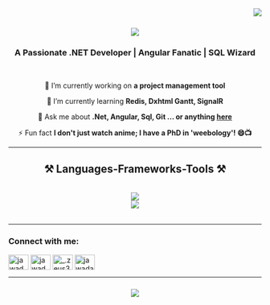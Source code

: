 <img align="right" src="https://visitor-badge.laobi.icu/badge?page_id=salesp07.salesp07" />

<h1 align="center">
    <img src="https://readme-typing-svg.herokuapp.com/?font=Righteous&size=35&center=true&vCenter=true&width=500&height=70&duration=4000&lines=Hi+There!+👋;+I'm+Jawad+Ahmed!;" />
</h1>

<h3 align="center">A Passionate .NET Developer | Angular Fanatic | SQL Wizard</h3>

<br/>

<div align="center">
 
 🔭 I’m currently working on **a project management tool**
 
 🌱 I’m currently learning **Redis, Dxhtml Gantt, SignalR**

 💬 Ask me about **.Net, Angular, Sql, Git ... or anything [here](https://github.com/jawadahmed-dev/jawadahmed-dev/issues)**

 ⚡ Fun fact **I don't just watch anime; I have a PhD in 'weebology'! 😄📺**
 
 </div>

 <hr/>
 
<h2 align="center">⚒️ Languages-Frameworks-Tools ⚒️</h2>
<br/>
<div align="center">
    <img src="https://skillicons.dev/icons?i=cs,github,dotnet,javascript,typescript,redis,git" /><br>
    <img src="https://skillicons.dev/icons?i=angular,bootstrap,postgres,html,css,vscode,postman" />
</div>

<br/>
<hr/>
<h3 align="left">Connect with me:</h3>
<p align="left">
<a href="https://linkedin.com/in/jawad ahmed" target="blank"><img align="center" src="https://raw.githubusercontent.com/rahuldkjain/github-profile-readme-generator/master/src/images/icons/Social/linked-in-alt.svg" alt="jawad ahmed" height="30" width="40" /></a>
<a href="https://fb.com/jawad ahmed" target="blank"><img align="center" src="https://raw.githubusercontent.com/rahuldkjain/github-profile-readme-generator/master/src/images/icons/Social/facebook.svg" alt="jawad ahmed" height="30" width="40" /></a>
<a href="https://instagram.com/_.zeus3" target="blank"><img align="center" src="https://raw.githubusercontent.com/rahuldkjain/github-profile-readme-generator/master/src/images/icons/Social/instagram.svg" alt="_.zeus3" height="30" width="40" /></a>
<a href="https://www.hackerrank.com/jawadahmed_dev" target="blank"><img align="center" src="https://raw.githubusercontent.com/rahuldkjain/github-profile-readme-generator/master/src/images/icons/Social/hackerrank.svg" alt="jawadahmed_dev" height="30" width="40" /></a>
</p>
<hr>
<h3 align="center">
    <img src="https://readme-typing-svg.herokuapp.com/?font=Righteous&size=25&center=true&vCenter=true&width=500&height=70&duration=4000&lines=Thanks+for+visiting!+✌️;+Shoot+me+a+message+on+Linkedin!;I'm+always+down+to+collab+:)">
</h3>

<br/>
